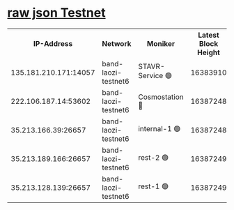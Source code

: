 
[raw json Testnet](https://rpc-check.bandt.stavr.tech/bandt/rpcbandt_result.json)
=

<table><tr><th>IP-Address</th><th>Network</th><th>Moniker</th><th>Latest Block Height</th><th>Earliest Block Height</th><th>Catching Up</th><th>Tx Index</th><th>Voting Power</th><th>Scan Time</th></tr><tr><td>135.181.210.171:14057</td><td>band-laozi-testnet6</td><td>STAVR-Service 🟢</td><td>16383910</td><td>15322501</td><td>False</td><td>on</td><td>0</td><td>2024-03-02T09:23:26.079463223UTC</td></tr><tr><td>222.106.187.14:53602</td><td>band-laozi-testnet6</td><td>Cosmostation 🔴</td><td>16387248</td><td>15423001</td><td>False</td><td>on</td><td>2203655</td><td>2024-03-02T09:23:27.428439197UTC</td></tr><tr><td>35.213.166.39:26657</td><td>band-laozi-testnet6</td><td>internal-1 🟢</td><td>16387248</td><td>16287248</td><td>False</td><td>on</td><td>0</td><td>2024-03-02T09:23:28.321489840UTC</td></tr><tr><td>35.213.189.166:26657</td><td>band-laozi-testnet6</td><td>rest-2 🟢</td><td>16387249</td><td>16287249</td><td>False</td><td>on</td><td>0</td><td>2024-03-02T09:23:29.198430670UTC</td></tr><tr><td>35.213.128.139:26657</td><td>band-laozi-testnet6</td><td>rest-1 🟢</td><td>16387249</td><td>16287249</td><td>False</td><td>on</td><td>0</td><td>2024-03-02T09:23:30.081195847UTC</td></tr></table>
